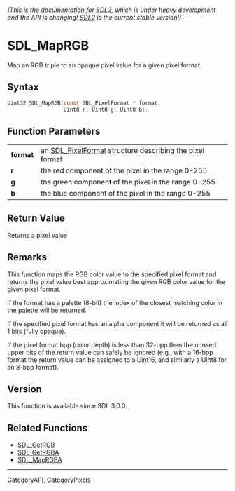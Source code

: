 ###### (This is the documentation for SDL3, which is under heavy development and the API is changing! [SDL2](https://wiki.libsdl.org/SDL2/) is the current stable version!)
# SDL_MapRGB

Map an RGB triple to an opaque pixel value for a given pixel format.

## Syntax

```c
Uint32 SDL_MapRGB(const SDL_PixelFormat * format,
                  Uint8 r, Uint8 g, Uint8 b);

```

## Function Parameters

|                |                                                                             |
| -------------- | --------------------------------------------------------------------------- |
| **format**     | an [SDL_PixelFormat](SDL_PixelFormat) structure describing the pixel format |
| **r**          | the red component of the pixel in the range 0-255                           |
| **g**          | the green component of the pixel in the range 0-255                         |
| **b**          | the blue component of the pixel in the range 0-255                          |

## Return Value

Returns a pixel value

## Remarks

This function maps the RGB color value to the specified pixel format and
returns the pixel value best approximating the given RGB color value for
the given pixel format.

If the format has a palette (8-bit) the index of the closest matching color
in the palette will be returned.

If the specified pixel format has an alpha component it will be returned as
all 1 bits (fully opaque).

If the pixel format bpp (color depth) is less than 32-bpp then the unused
upper bits of the return value can safely be ignored (e.g., with a 16-bpp
format the return value can be assigned to a Uint16, and similarly a Uint8
for an 8-bpp format).

## Version

This function is available since SDL 3.0.0.

## Related Functions

* [SDL_GetRGB](SDL_GetRGB)
* [SDL_GetRGBA](SDL_GetRGBA)
* [SDL_MapRGBA](SDL_MapRGBA)

----
[CategoryAPI](CategoryAPI), [CategoryPixels](CategoryPixels)

